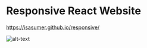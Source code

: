# Responsive React Website

https://isasumer.github.io/responsive/

![alt-text](https://github.com/isasumer/responsive/blob/master/src/components/img/screen-capture%20(2).gif)
